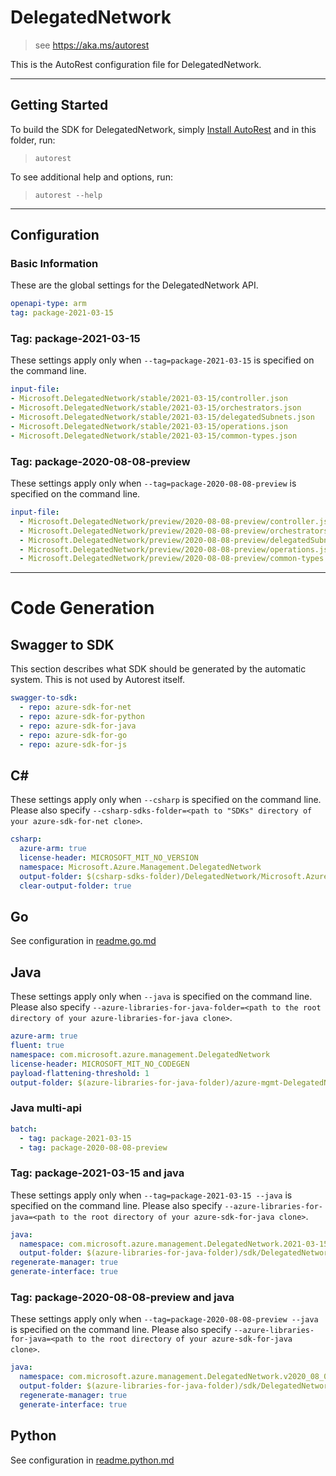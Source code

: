 # DelegatedNetwork

> see https://aka.ms/autorest

This is the AutoRest configuration file for DelegatedNetwork.



---
## Getting Started
To build the SDK for DelegatedNetwork, simply [Install AutoRest](https://aka.ms/autorest/install) and in this folder, run:

> `autorest`

To see additional help and options, run:

> `autorest --help`
---

## Configuration



### Basic Information
These are the global settings for the DelegatedNetwork API.

``` yaml
openapi-type: arm
tag: package-2021-03-15
```


### Tag: package-2021-03-15

These settings apply only when `--tag=package-2021-03-15` is specified on the command line.

``` yaml $(tag) == 'package-2021-03-15'
input-file:
- Microsoft.DelegatedNetwork/stable/2021-03-15/controller.json
- Microsoft.DelegatedNetwork/stable/2021-03-15/orchestrators.json
- Microsoft.DelegatedNetwork/stable/2021-03-15/delegatedSubnets.json
- Microsoft.DelegatedNetwork/stable/2021-03-15/operations.json
- Microsoft.DelegatedNetwork/stable/2021-03-15/common-types.json
```

### Tag: package-2020-08-08-preview

These settings apply only when `--tag=package-2020-08-08-preview` is specified on the command line.

``` yaml $(tag) == 'package-2020-08-08-preview'
input-file:
  - Microsoft.DelegatedNetwork/preview/2020-08-08-preview/controller.json
  - Microsoft.DelegatedNetwork/preview/2020-08-08-preview/orchestrators.json
  - Microsoft.DelegatedNetwork/preview/2020-08-08-preview/delegatedSubnets.json
  - Microsoft.DelegatedNetwork/preview/2020-08-08-preview/operations.json
  - Microsoft.DelegatedNetwork/preview/2020-08-08-preview/common-types.json
```


---
# Code Generation


## Swagger to SDK

This section describes what SDK should be generated by the automatic system.
This is not used by Autorest itself.

``` yaml $(swagger-to-sdk)
swagger-to-sdk:
  - repo: azure-sdk-for-net
  - repo: azure-sdk-for-python
  - repo: azure-sdk-for-java
  - repo: azure-sdk-for-go
  - repo: azure-sdk-for-js
```

## C#

These settings apply only when `--csharp` is specified on the command line.
Please also specify `--csharp-sdks-folder=<path to "SDKs" directory of your azure-sdk-for-net clone>`.

``` yaml $(csharp)
csharp:
  azure-arm: true
  license-header: MICROSOFT_MIT_NO_VERSION
  namespace: Microsoft.Azure.Management.DelegatedNetwork
  output-folder: $(csharp-sdks-folder)/DelegatedNetwork/Microsoft.Azure.Management.DelegatedNetwork/src/Generated
  clear-output-folder: true
```

## Go

See configuration in [readme.go.md](./readme.go.md)

## Java

These settings apply only when `--java` is specified on the command line.
Please also specify `--azure-libraries-for-java-folder=<path to the root directory of your azure-libraries-for-java clone>`.

``` yaml $(java)
azure-arm: true
fluent: true
namespace: com.microsoft.azure.management.DelegatedNetwork
license-header: MICROSOFT_MIT_NO_CODEGEN
payload-flattening-threshold: 1
output-folder: $(azure-libraries-for-java-folder)/azure-mgmt-DelegatedNetwork
```

### Java multi-api

``` yaml $(java) && $(multiapi)
batch:
  - tag: package-2021-03-15
  - tag: package-2020-08-08-preview
```

### Tag: package-2021-03-15 and java

These settings apply only when `--tag=package-2021-03-15 --java` is specified on the command line.
Please also specify `--azure-libraries-for-java=<path to the root directory of your azure-sdk-for-java clone>`.

``` yaml $(tag) == 'package-2021-03-15' && $(java) && $(multiapi)
java:
  namespace: com.microsoft.azure.management.DelegatedNetwork.2021-03-15
  output-folder: $(azure-libraries-for-java-folder)/sdk/DelegatedNetwork/stable/mgmt-2021-03-15
regenerate-manager: true
generate-interface: true
```

### Tag: package-2020-08-08-preview and java

These settings apply only when `--tag=package-2020-08-08-preview --java` is specified on the command line.
Please also specify `--azure-libraries-for-java=<path to the root directory of your azure-sdk-for-java clone>`.

```yaml $(tag) == 'package-2020-08-08-preview' && $(java) && $(multiapi)
java:
  namespace: com.microsoft.azure.management.DelegatedNetwork.v2020_08_08_preview
  output-folder: $(azure-libraries-for-java-folder)/sdk/DelegatedNetwork/preview/mgmt-v2020_08_08_preview
  regenerate-manager: true
  generate-interface: true
```

## Python

See configuration in [readme.python.md](./readme.python.md)


